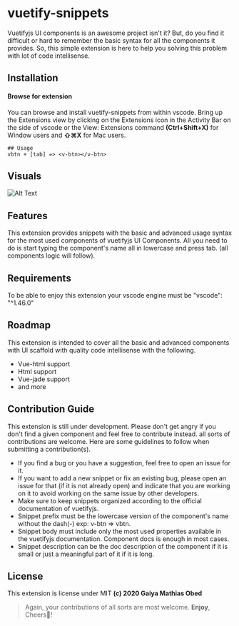 # vuetify-snippets
Vuetifyjs UI components is an awesome project isn't it? But, do you find it difficult or hard to remember the basic syntax for all the components it provides. So, this simple extension is here to help you solving this problem with lot of code intellisense.
## Installation


#### Browse for extension
You can browse and install vuetify-snippets from within vscode. Bring up the Extensions view by clicking on the Extensions icon in the Activity Bar on the side of vscode or the View: Extensions command
 __(Ctrl+Shift+X)__ for Window users and __⇧⌘X__ for Mac users.
```
## Usage
vbtn + [tab] => <v-btn></v-btn>
```

## Visuals

![Alt Text](https://media.giphy.com/media/vFKqnCdLPNOKc/giphy.gif)


## Features
This extension provides snippets with the basic and advanced usage syntax for the most used components of vuetifyjs UI Components.
All you need to do is start typing the component's name all in lowercase and press tab. (all components logic will follow).


## Requirements
To be able to enjoy this extension your vscode engine must be         "vscode": "^1.46.0"


## Roadmap
This extension is intended to cover all the basic and advanced components with UI scaffold with quality code intellisense with the following.
- Vue-html support
- Html support
- Vue-jade support
- and more


## Contribution Guide
This extension is still under development. Please don't get angry if you don't find a given component and feel free to contribute instead. all sorts of contributions are welcome. Here are some guidelines to follow when submitting a contribution(s).
+ If you find a bug or you have a suggestion, feel free to open an issue for it.
+ If you want to add a new snippet or fix an existing bug, please open an issue for that (if it is not already open) and indicate that you are working on it to avoid working on the same issue by other developers.
+ Make sure to keep snippets organized according to the official documentation of vuetifyjs.
+ Snippet prefix must be the lowercase version of the component's name  without the dash(-) exp: v-btn => vbtn.
+ Snippet body must include only the most used properties available in the vuetifyjs documentation. Component docs is enough in most cases.
+ Snippet description can be the doc description of the component if it is small or just a meaningful part of it if it is long.

## License
This extension is license under MIT __(c) 2020 Gaiya Mathias Obed__


> Again, your contributions of all sorts are most welcome.
**Enjoy**, Cheers🙂!









